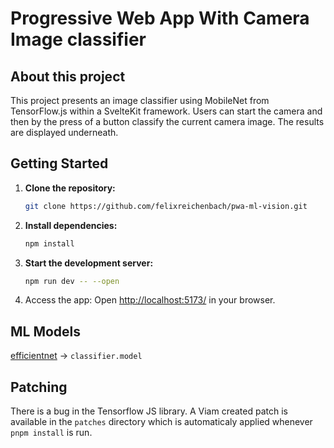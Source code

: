 # Progressive Web App With Camera Image classifier

## About this project

This project presents an image classifier using MobileNet from TensorFlow.js within a SvelteKit framework. Users can start the camera and then by the press of a button classify the current camera image. The results are displayed underneath.

## Getting Started

1. **Clone the repository:**

    ```bash
    git clone https://github.com/felixreichenbach/pwa-ml-vision.git
    ```

2. **Install dependencies:**

    ```bash
    npm install
    ```

3. **Start the development server:**

    ```bash
    npm run dev -- --open
    ```

4. Access the app: Open <http://localhost:5173/> in your browser.

## ML Models

[efficientnet](https://www.kaggle.com/models/tensorflow/efficientnet/tfLite) -> `classifier.model`

## Patching

There is a bug in the Tensorflow JS library. A Viam created patch is available in the `patches` directory which is automaticaly applied whenever `pnpm install` is run.
